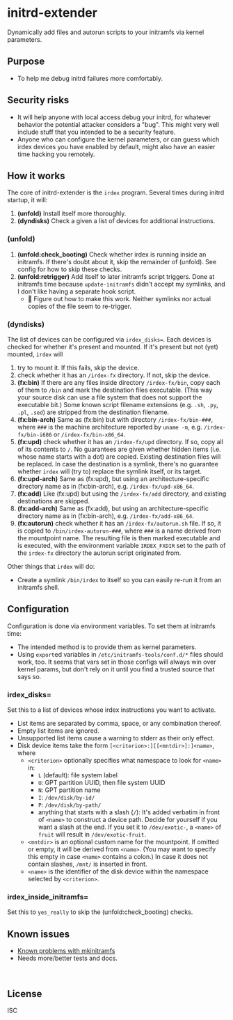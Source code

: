 ﻿
<!--#echo json="package.json" key="name" underline="=" -->
initrd-extender
===============
<!--/#echo -->

<!--#echo json="package.json" key="description" -->
Dynamically add files and autorun scripts to your initramfs via kernel
parameters.
<!--/#echo -->


Purpose
-------

* To help me debug initrd failures more comfortably.



Security risks
--------------

* It will help anyone with local access debug your initrd, for whatever
  behavior the potential attacker considers a "bug". This might very well
  include stuff that you intended to be a security feature.
* Anyone who can configure the kernel parameters, or can guess which
  irdex devices you have enabled by default, might also have an easier
  time hacking you remotely.



How it works
------------

The core of initrd-extender is the `irdex` program.
Several times during initrd startup, it will:

1. __(unfold)__ Install itself more thoroughly.
1. __(dyndisks)__ Check a given a list of devices for additional instructions.



### (unfold)

1.  __(unfold:check_booting)__
    Check whether irdex is running inside an initramfs.
    If there's doubt about it, skip the remainder of (unfold).
    See config for how to skip these checks.
1.  __(unfold:retrigger)__
    Add itself to later initramfs script triggers.
    Done at initramfs time because `update-initramfs` didn't accept my
    symlinks, and I don't like having a separate hook script.
    * :bug: Figure out how to make this work. Neither symlinks nor actual
      copies of the file seem to re-trigger.



### (dyndisks)

The list of devices can be configured via `irdex_disks=`.
Each devices is checked for whether it's present and mounted.
If it's present but not (yet) mounted, `irdex` will

1.  try to mount it. If this fails, skip the device.
1.  check whether it has an `/irdex-fx` directory. If not, skip the device.
1.  __(fx:bin)__
    If there are any files inside directory `/irdex-fx/bin`,
    copy each of them to `/bin` and mark the destination files executable.
    (This way your source disk can use a file system that does not support
    the executable bit.)
    Some known script filename extensions (e.g. `.sh`, `.py`, `.pl`, `.sed`)
    are stripped from the destination filename.
1.  __(fx:bin-arch)__ Same as (fx:bin) but with directory
    `/irdex-fx/bin-###`, where `###` is the machine architecture reported
    by `uname -m`, e.g. `/irdex-fx/bin-i686` or `/irdex-fx/bin-x86_64`.
1.  __(fx:upd)__
    check whether it has an `/irdex-fx/upd` directory.
    If so, copy all of its contents to `/`.
    No guarantees are given whether hidden items (i.e. whose name starts with
    a dot) are copied.
    Existing destination files will be replaced.
    In case the destination is a symlink, there's no guarantee whether
    `irdex` will (try to) replace the symlink itself, or its target.
1.  __(fx:upd-arch)__ Same as (fx:upd), but using an architecture-specific
    directory name as in (fx:bin-arch), e.g. `/irdex-fx/upd-x86_64`.
1.  __(fx:add)__
    Like (fx:upd) but using the `/irdex-fx/add` directory,
    and existing destinations are skipped.
1.  __(fx:add-arch)__ Same as (fx:add), but using an architecture-specific
    directory name as in (fx:bin-arch), e.g. `/irdex-fx/add-x86_64`.
1.  __(fx:autorun)__
    check whether it has an `/irdex-fx/autorun.sh` file.
    If so, it is copied to `/bin/irdex-autorun-###`, where `###` is a name
    derived from the mountpoint name.
    The resulting file is then marked executable and is executed,
    with the environment variable `IRDEX_FXDIR` set to the path of the
    `irdex-fx` directory the autorun script originated from.


Other things that `irdex` will do:

* Create a symlink `/bin/irdex` to itself so you can easily re-run it
  from an initramfs shell.




Configuration
-------------

Configuration is done via environment variables.
To set them at initramfs time:

* The intended method is to provide them as kernel parameters.
* Using `export`ed variables in `/etc/initramfs-tools/conf.d/*` files
  should work, too.
  It seems that vars set in those configs will always win over kernel params,
  but don't rely on it until you find a trusted source that says so.



### irdex_disks=

Set this to a list of devices whose irdex instructions you want to activate.

* List items are separated by comma, space, or any combination thereof.
* Empty list items are ignored.
* Unsupported list items cause a warning to stderr as their only effect.
* Disk device items take the form `[<criterion>:][[<mntdir>]:]<name>`, where
  * `<criterion>` optionally specifies what namespace to look for `<name>` in:
    * `L` (default): file system label
    * `U`: GPT partition UUID, then file system UUID
    * `N`: GPT partition name
    * `I`: `/dev/disk/by-id/`
    * `P`: `/dev/disk/by-path/`
    * anything that starts with a slash (`/`):
      It's added verbatim in front of `<name>` to construct a device path.
      Decide for yourself if you want a slash at the end.
      If you set it to `/dev/exotic-`, a `<name>` of `fruit` will result in
      `/dev/exotic-fruit`.
  * `<mntdir>` is an optional custom name for the mountpoint.
    If omitted or empty, it will be derived from `<name>`.
    (You may want to specify this empty in case `<name>` contains a colon.)
    In case it does not contain slashes, `/mnt/` is inserted in front.
  * `<name>` is the identifier of the disk device within the namespace
    selected by `<criterion>`.


### irdex_inside_initramfs=

Set this to `yes_really` to skip the (unfold:check_booting) checks.





<!--#toc stop="scan" -->



Known issues
------------

* [Known problems with mkinitramfs](docs/mkinitramfs_gotchas.md)
* Needs more/better tests and docs.




&nbsp;


License
-------
<!--#echo json="package.json" key=".license" -->
ISC
<!--/#echo -->
